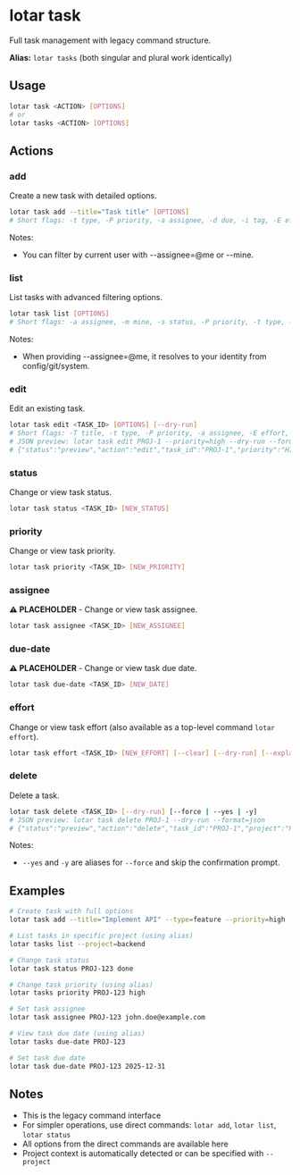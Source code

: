 # lotar task

Full task management with legacy command structure.

**Alias:** `lotar tasks` (both singular and plural work identically)

## Usage

```bash
lotar task <ACTION> [OPTIONS]
# or
lotar tasks <ACTION> [OPTIONS]
```

## Actions

### add
Create a new task with detailed options.

```bash
lotar task add --title="Task title" [OPTIONS]
# Short flags: -t type, -P priority, -a assignee, -d due, -i tag, -E effort, -D description, -F field
```
Notes:
- You can filter by current user with --assignee=@me or --mine.

### list
List tasks with advanced filtering options.

```bash
lotar task list [OPTIONS]
# Short flags: -a assignee, -m mine, -s status, -P priority, -t type, -i tag, -H high, -C critical, -S sort-by, -R reverse, -L limit
```
Notes:
- When providing --assignee=@me, it resolves to your identity from config/git/system.

### edit
Edit an existing task.

```bash
lotar task edit <TASK_ID> [OPTIONS] [--dry-run]
# Short flags: -T title, -t type, -P priority, -a assignee, -E effort, -d due, -D description, -i tag, -F field, -n dry-run
# JSON preview: lotar task edit PROJ-1 --priority=high --dry-run --format=json
# {"status":"preview","action":"edit","task_id":"PROJ-1","priority":"HIGH", ...}
```

### status
Change or view task status.

```bash
lotar task status <TASK_ID> [NEW_STATUS]
```

### priority
Change or view task priority.

```bash
lotar task priority <TASK_ID> [NEW_PRIORITY]
```

### assignee
**⚠️ PLACEHOLDER** - Change or view task assignee.

```bash
lotar task assignee <TASK_ID> [NEW_ASSIGNEE]
```

### due-date
**⚠️ PLACEHOLDER** - Change or view task due date.

```bash
lotar task due-date <TASK_ID> [NEW_DATE]
```

### effort
Change or view task effort (also available as a top-level command `lotar effort`).

```bash
lotar task effort <TASK_ID> [NEW_EFFORT] [--clear] [--dry-run] [--explain]
```

### delete
Delete a task.

```bash
lotar task delete <TASK_ID> [--dry-run] [--force | --yes | -y]
# JSON preview: lotar task delete PROJ-1 --dry-run --format=json
# {"status":"preview","action":"delete","task_id":"PROJ-1","project":"PROJ"}
```

Notes:
- `--yes` and `-y` are aliases for `--force` and skip the confirmation prompt.

## Examples

```bash
# Create task with full options
lotar task add --title="Implement API" --type=feature --priority=high

# List tasks in specific project (using alias)
lotar tasks list --project=backend

# Change task status
lotar task status PROJ-123 done

# Change task priority (using alias)
lotar tasks priority PROJ-123 high

# Set task assignee
lotar task assignee PROJ-123 john.doe@example.com

# View task due date (using alias)
lotar tasks due-date PROJ-123

# Set task due date
lotar task due-date PROJ-123 2025-12-31
```

## Notes

- This is the legacy command interface
- For simpler operations, use direct commands: `lotar add`, `lotar list`, `lotar status`
- All options from the direct commands are available here
- Project context is automatically detected or can be specified with `--project`
